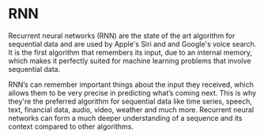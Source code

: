 # RNN
Recurrent neural networks (RNN) are the state of the art algorithm for sequential data and are used by Apple's Siri and and Google's voice search. It is the first algorithm that remembers its input, due to an internal memory, which makes it perfectly suited for machine learning problems that involve sequential data. 


RNN’s can remember important things about the input they received, which allows them to be very precise in predicting what’s coming next. This is why they're the preferred algorithm for sequential data like time series, speech, text, financial data, audio, video, weather and much more. Recurrent neural networks can form a much deeper understanding of a sequence and its context compared to other algorithms.
